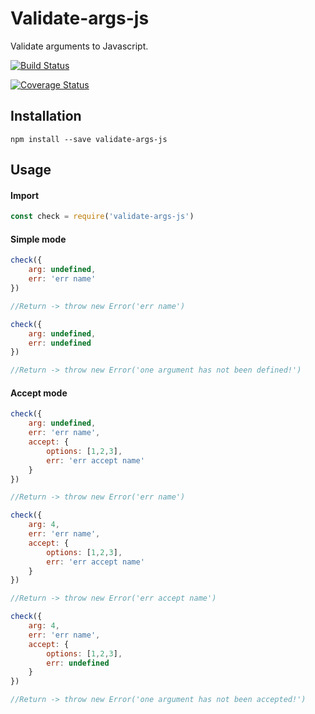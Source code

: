 # Validate-args-js

Validate arguments to Javascript.

[![Build Status](https://travis-ci.org/Adapcon/validate-args-js.svg?branch=master)](https://travis-ci.org/Adapcon/validate-args-js)

[![Coverage Status](https://coveralls.io/repos/github/Adapcon/validate-args-js/badge.svg?branch=master)](https://coveralls.io/github/Adapcon/validate-args-js?branch=master)

## Installation

```
npm install --save validate-args-js
```

## Usage

#### Import

``` js
const check = require('validate-args-js')
```

#### Simple mode
``` js
check({ 
    arg: undefined, 
    err: 'err name' 
})

//Return -> throw new Error('err name')
```
``` js
check({ 
    arg: undefined, 
    err: undefined 
})

//Return -> throw new Error('one argument has not been defined!')
```

#### Accept mode
``` js
check({ 
    arg: undefined, 
    err: 'err name',
    accept: {
        options: [1,2,3],
        err: 'err accept name'
    }
})

//Return -> throw new Error('err name')
```
``` js
check({ 
    arg: 4, 
    err: 'err name',
    accept: {
        options: [1,2,3],
        err: 'err accept name'
    }
})

//Return -> throw new Error('err accept name')
```
``` js
check({ 
    arg: 4, 
    err: 'err name',
    accept: {
        options: [1,2,3],
        err: undefined
    }
})

//Return -> throw new Error('one argument has not been accepted!')
```